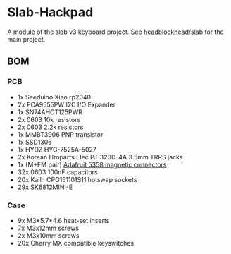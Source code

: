 # Slab-Hackpad

A module of the slab v3 keyboard project.
See [headblockhead/slab](https://github.com/headblockhead/slab) for the main project.

## BOM

### PCB
- 1x Seeduino Xiao rp2040
- 2x PCA9555PW I2C I/O Expander
- 1x SN74AHCT125PWR
- 2x 0603 10k resistors
- 2x 0603 2.2k resistors
- 1x MMBT3906 PNP transistor
- 1x SSD1306
- 1x HYDZ HYG-7525A-5027
- 2x Korean Hroparts Elec PJ-320D-4A 3.5mm TRRS jacks
- 1x (M+FM pair) [Adafruit 5358 magnetic connectors](https://www.adafruit.com/product/5358)
- 32x 0603 100nF capacitors
- 20x Kailh CPG151101S11 hotswap sockets
- 29x SK6812MINI-E

### Case
- 9x M3\*5.7\*4.6 heat-set inserts
- 7x M3x12mm screws
- 2x M3x10mm screws
- 20x Cherry MX compatible keyswitches
